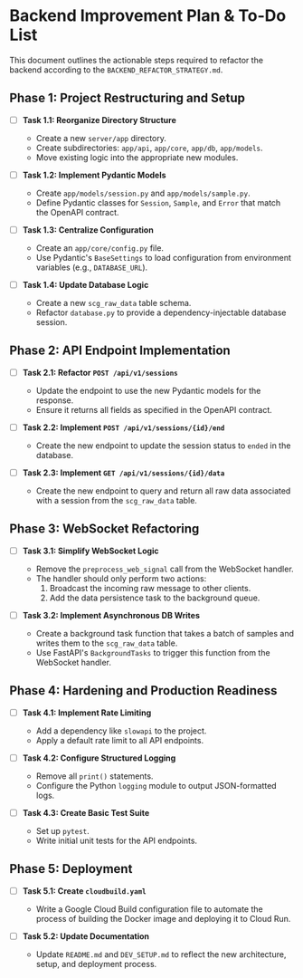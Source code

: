 # Backend Improvement Plan & To-Do List

This document outlines the actionable steps required to refactor the backend according to the `BACKEND_REFACTOR_STRATEGY.md`.

## Phase 1: Project Restructuring and Setup

-   [ ] **Task 1.1: Reorganize Directory Structure**
    -   Create a new `server/app` directory.
    -   Create subdirectories: `app/api`, `app/core`, `app/db`, `app/models`.
    -   Move existing logic into the appropriate new modules.

-   [ ] **Task 1.2: Implement Pydantic Models**
    -   Create `app/models/session.py` and `app/models/sample.py`.
    -   Define Pydantic classes for `Session`, `Sample`, and `Error` that match the OpenAPI contract.

-   [ ] **Task 1.3: Centralize Configuration**
    -   Create an `app/core/config.py` file.
    -   Use Pydantic's `BaseSettings` to load configuration from environment variables (e.g., `DATABASE_URL`).

-   [ ] **Task 1.4: Update Database Logic**
    -   Create a new `scg_raw_data` table schema.
    -   Refactor `database.py` to provide a dependency-injectable database session.

## Phase 2: API Endpoint Implementation

-   [ ] **Task 2.1: Refactor `POST /api/v1/sessions`**
    -   Update the endpoint to use the new Pydantic models for the response.
    -   Ensure it returns all fields as specified in the OpenAPI contract.

-   [ ] **Task 2.2: Implement `POST /api/v1/sessions/{id}/end`**
    -   Create the new endpoint to update the session status to `ended` in the database.

-   [ ] **Task 2.3: Implement `GET /api/v1/sessions/{id}/data`**
    -   Create the new endpoint to query and return all raw data associated with a session from the `scg_raw_data` table.

## Phase 3: WebSocket Refactoring

-   [ ] **Task 3.1: Simplify WebSocket Logic**
    -   Remove the `preprocess_web_signal` call from the WebSocket handler.
    -   The handler should only perform two actions:
        1.  Broadcast the incoming raw message to other clients.
        2.  Add the data persistence task to the background queue.

-   [ ] **Task 3.2: Implement Asynchronous DB Writes**
    -   Create a background task function that takes a batch of samples and writes them to the `scg_raw_data` table.
    -   Use FastAPI's `BackgroundTasks` to trigger this function from the WebSocket handler.

## Phase 4: Hardening and Production Readiness

-   [ ] **Task 4.1: Implement Rate Limiting**
    -   Add a dependency like `slowapi` to the project.
    -   Apply a default rate limit to all API endpoints.

-   [ ] **Task 4.2: Configure Structured Logging**
    -   Remove all `print()` statements.
    -   Configure the Python `logging` module to output JSON-formatted logs.

-   [ ] **Task 4.3: Create Basic Test Suite**
    -   Set up `pytest`.
    -   Write initial unit tests for the API endpoints.

## Phase 5: Deployment

-   [ ] **Task 5.1: Create `cloudbuild.yaml`**
    -   Write a Google Cloud Build configuration file to automate the process of building the Docker image and deploying it to Cloud Run.

-   [ ] **Task 5.2: Update Documentation**
    -   Update `README.md` and `DEV_SETUP.md` to reflect the new architecture, setup, and deployment process.
